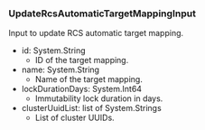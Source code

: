 ### UpdateRcsAutomaticTargetMappingInput
Input to update RCS automatic target mapping.

- id: System.String
  - ID of the target mapping.
- name: System.String
  - Name of the target mapping.
- lockDurationDays: System.Int64
  - Immutability lock duration in days.
- clusterUuidList: list of System.Strings
  - List of cluster UUIDs.

